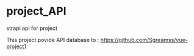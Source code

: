 # project_API
strapi api for project


This project povide API database to : https://github.com/Sgreamss/vue-project1
